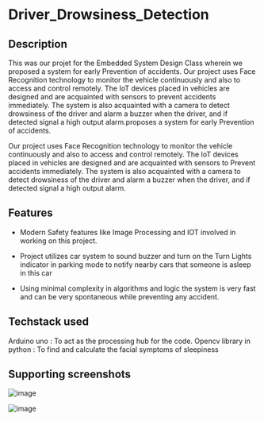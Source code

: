 # Driver_Drowsiness_Detection

## Description

This was our projet for the Embedded System Design Class wherein we proposed a system for early Prevention of accidents. Our project uses Face Recognition technology to monitor the vehicle continuously and also to access and control remotely. The IoT devices placed in vehicles are designed and are acquainted with sensors to prevent accidents immediately. The system is also acquainted with a camera to detect drowsiness of the driver and alarm a buzzer when the driver, and if detected signal a high output alarm.proposes a system for early Prevention of accidents. 

Our project uses Face Recognition technology to monitor the vehicle continuously and also to access and control remotely. The IoT devices placed in vehicles are designed and are acquainted with sensors to Prevent accidents immediately. The system is also acquainted with a camera to detect drowsiness of the driver and alarm a buzzer when the driver, and if detected signal a high output alarm.

## Features

- Modern Safety features like Image Processing and IOT involved in working on this project.

- Project utilizes car system to sound buzzer and turn on the Turn Lights indicator in parking mode to notify nearby cars that someone is asleep in this car


- Using minimal complexity in algorithms and logic the system is very fast and can be very spontaneous while preventing any accident.

## Techstack used

Arduino uno : To act as the processing hub for the code.
Opencv library in python : To find and calculate the facial symptoms of sleepiness

## Supporting screenshots

![image](https://user-images.githubusercontent.com/82048242/163387658-6709eacd-60a1-488b-9c4a-b80c431a911d.png)

![image](https://user-images.githubusercontent.com/82048242/163387735-a6df2fe9-a999-4eb3-bb36-5b9d26e1da84.png)
